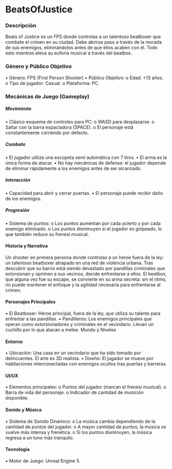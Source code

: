 # BeatsOfJustice
 
### Descripción
Beats of Justice es un FPS donde controlas a un talentoso beatboxer que combate el crimen en su ciudad. Debe abrirse paso a través de la morada de sus enemigos, eliminándolos antes de que ellos acaben con él. Todo esto mientras eleva su euforia musical a través del beatbox.
### Género y Público Objetivo
•	Género: FPS (First Person Shooter)
•	Público Objetivo: 
o	Edad: +13 años.
o	Tipo de jugador: Casual.
o	Plataforma: PC.
### Mecánicas de Juego (Gameplay)
##### Movimiento
•	Clásico esquema de controles para PC: 
o	WASD para desplazarse.
o	Saltar con la barra espaciadora (SPACE).
o	El personaje está constantemente corriendo por defecto.
##### Combate
•	El jugador utiliza una escopeta semi automática con 7 tiros.
•	El arma es la única forma de atacar.
•	No hay mecánicas de defensa: el jugador depende de eliminar rápidamente a los enemigos antes de ser alcanzado.
##### Interacción
•	Capacidad para abrir y cerrar puertas.
•	El personaje puede recibir daño de los enemigos.
##### Progresión
•	Sistema de puntos: 
o	Los puntos aumentan por cada acierto y por cada enemigo eliminado.
o	Los puntos disminuyen si el jugador es golpeado, lo que también reduce su frenesí musical.
#### Historia y Narrativa
Un shooter en primera persona donde controlas a un héroe fuera de la ley: un talentoso beatboxer atrapado en una red de violencia urbana. Tras descubrir que su barrio está siendo devastado por pandillas criminales que extorsionan y oprimen a sus vecinos, decide enfrentarse a ellos. El beatbox, que alguna vez fue su escape, se convierte en su arma secreta: sin el ritmo, no puede mantener el enfoque y la agilidad necesaria para enfrentarse al crimen. 
#### Personajes Principales
•	El Beatboxer: Héroe principal, fuera de la ley, que utiliza su talento para enfrentar a las pandillas.
•	Pandilleros: Los enemigos principales que operan como extorsionadores y criminales en el vecindario. Llevan un cuchillo por lo que atacan a melee.
Mundo y Niveles
#### Entorno
•	Ubicación: Una casa en un vecindario que ha sido tomado por delincuentes. El arte es 3D realista.
•	Diseño: El jugador se mueve por habitaciones interconectadas con enemigos ocultos tras puertas y barreras.
#### UI/UX
•	Elementos principales: 
o	Puntos del jugador (marcan el frenesí musical).
o	Barra de vida del personaje.
o	Indicador de cantidad de munición disponible.
#### Sonido y Música
•	Sistema de Sonido Dinámico: 
o	La música cambia dependiendo de la cantidad de puntos del jugador.
o	A mayor cantidad de puntos, la música se vuelve más intensa y frenética.
o	Si los puntos disminuyen, la música regresa a un tono más tranquilo.
#### Tecnología
•	Motor de Juego: Unreal Engine 5.

